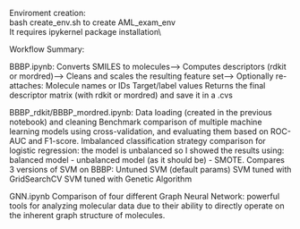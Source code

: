 Enviroment creation:\
bash create_env.sh to create AML_exam_env\
It requires ipykernel package installation\


Workflow Summary:

BBBP.ipynb:
Converts SMILES to molecules-->
Computes descriptors (rdkit or mordred)-->
Cleans and scales the resulting feature set-->
Optionally re-attaches:
Molecule names or IDs
Target/label values
Returns the final descriptor matrix (with rdkit or mordred) and save it in a .cvs

BBBP_rdkit/BBBP_mordred.ipynb:
Data loading (created in the previous notebook) and cleaning
Benchmark comparison of multiple machine learning models using cross-validation, and evaluating them based on ROC-AUC and F1-score.
Imbalanced classification strategy comparison for logistic regression: the model is unbalanced so I showed the results using: balanced model - unbalanced model (as it should be) - SMOTE.
Compares 3 versions of SVM on BBBP:
Untuned SVM (default params)
SVM tuned with GridSearchCV
SVM tuned with Genetic Algorithm

GNN.ipynb
Comparison of four different Graph Neural Network:  powerful tools for analyzing molecular data due to their ability to directly operate on the inherent graph structure of molecules.
